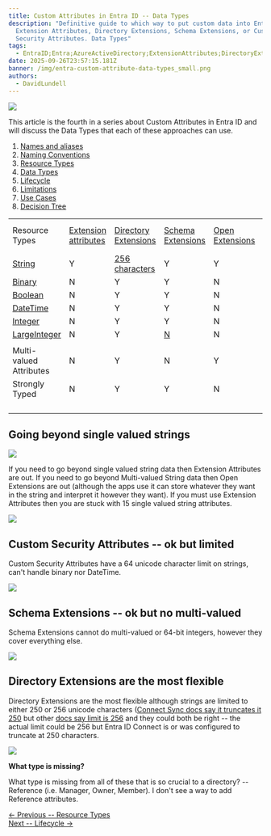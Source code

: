 ```yaml
---
title: Custom Attributes in Entra ID -- Data Types
description: "Definitive guide to which way to put custom data into Entra ID:
  Extension Attributes, Directory Extensions, Schema Extensions, or Custom
  Security Attributes. Data Types"
tags:
  - EntraID;Entra;AzureActiveDirectory;ExtensionAttributes;DirectoryExtensions;SchemaExtensions;CustomSecurityAttributes;
date: 2025-09-26T23:57:15.181Z
banner: /img/entra-custom-attribute-data-types_small.png
authors:
  - DavidLundell
---
```

![](/img/entra-custom-attribute-data-types_small.png)

This article is the fourth in a series about Custom Attributes in Entra ID and will discuss the Data Types that each of these approaches can use.

1. [Names and aliases](/blog/2025/09/custom-attributes-in-entra-id/#names-and-aliases)
2. [N﻿aming Conventions](/blog/2025/09/custom-attributes-in-entra-id-naming-conventions/)
3. [R﻿esource Types](/blog/2025/09/custom-attributes-in-entra-id-resource-types/)
4. [D﻿ata Types](/blog/2025/09/custom-attributes-in-entra-id-data-types/)
5. [L﻿ifecycle](/blog/2025/09/custom-attributes-in-entra-id-lifecycle/)
6. [L﻿imitations](/blog/2025/10/custom-attributes-in-entra-id-limitations/)
7. [U﻿se Cases](/blog/2025/10/custom-attributes-in-entra-id-use-cases/)
8. [Decision Tree](/blog/2025/10/custom-attributes-in-entra-id-decision-tree/)

|                                                                                                                        |                                                                                                                       |                                                                                                                                          |                                                                                                                                      |                                                                                                             |                                                                                                                        |
| ---------------------------------------------------------------------------------------------------------------------- | --------------------------------------------------------------------------------------------------------------------- | ---------------------------------------------------------------------------------------------------------------------------------------- | ------------------------------------------------------------------------------------------------------------------------------------ | ----------------------------------------------------------------------------------------------------------- | ---------------------------------------------------------------------------------------------------------------------- |
| Resource Types                                                                                                         | [Extension attributes](https://learn.microsoft.com/en-us/graph/extensibility-overview?tabs=http#extension-attributes) | [Directory Extensions](https://learn.microsoft.com/en-us/graph/extensibility-overview?tabs=http#directory-microsoft-entra-id-extensions) | [Schema Extensions](https://learn.microsoft.com/en-us/graph/extensibility-overview?tabs=http#schema-extensions)                      | [Open Extensions](https://learn.microsoft.com/en-us/graph/extensibility-overview?tabs=http#open-extensions) | [Custom Security Attributes](https://learn.microsoft.com/en-us/entra/fundamentals/custom-security-attributes-overview) |
| [String](https://learn.microsoft.com/en-us/graph/api/resources/extensionproperty?view=graph-rest-1.0#properties)       | Y                                                                                                                     | [256 characters](https://learn.microsoft.com/en-us/graph/api/resources/extensionproperty?view=graph-rest-1.0#properties)                 | Y                                                                                                                                    | Y                                                                                                           | 64 Characters                                                                                                          |
| [Binary](https://learn.microsoft.com/en-us/graph/api/resources/extensionproperty?view=graph-rest-1.0#properties)       | N                                                                                                                     | Y                                                                                                                                        | Y                                                                                                                                    | N                                                                                                           | N                                                                                                                      |
| [Boolean](https://learn.microsoft.com/en-us/graph/api/resources/extensionproperty?view=graph-rest-1.0#properties)      | N                                                                                                                     | Y                                                                                                                                        | Y                                                                                                                                    | N                                                                                                           | Y                                                                                                                      |
| [DateTime](https://learn.microsoft.com/en-us/graph/api/resources/extensionproperty?view=graph-rest-1.0#properties)     | N                                                                                                                     | Y                                                                                                                                        | Y                                                                                                                                    | N                                                                                                           | N                                                                                                                      |
| [Integer](https://learn.microsoft.com/en-us/graph/api/resources/extensionproperty?view=graph-rest-1.0#properties)      | N                                                                                                                     | Y                                                                                                                                        | Y                                                                                                                                    | N                                                                                                           | Y                                                                                                                      |
| [LargeInteger](https://learn.microsoft.com/en-us/graph/api/resources/extensionproperty?view=graph-rest-1.0#properties) | N                                                                                                                     | Y                                                                                                                                        | [N](https://learn.microsoft.com/en-us/graph/api/resources/extensionschemaproperty?view=graph-rest-1.0#supported-property-data-types) | N                                                                                                           | N                                                                                                                      |
|                                                                                                                        |                                                                                                                       |                                                                                                                                          |                                                                                                                                      |                                                                                                             |                                                                                                                        |
| Multi-valued Attributes                                                                                                | N                                                                                                                     | Y                                                                                                                                        | N                                                                                                                                    | Y                                                                                                           | Y                                                                                                                      |
| Strongly Typed                                                                                                         | N                                                                                                                     | Y                                                                                                                                        | Y                                                                                                                                    | N                                                                                                           | Y                                                                                                                      |
|                                                                                                                        |                                                                                                                       |                                                                                                                                          |                                                                                                                                      |                                                                                                             |                                                                                                                        |
|                                                                                                                        |                                                                                                                       |                                                                                                                                          |                                                                                                                                      |                                                                                                             |                                                                                                                        |
|                                                                                                                        |                                                                                                                       |                                                                                                                                          |                                                                                                                                      |                                                                                                             |                                                                                                                        |
|                                                                                                                        |                                                                                                                       |                                                                                                                                          |                                                                                                                                      |                                                                                                             |                                                                                                                        |

## G﻿oing beyond single valued strings

![](/img/extensionattributes_datatypes_small.png)

I﻿f you need to go beyond single valued string data then Extension Attributes are out. If you need to go beyond Multi-valued String data then Open Extensions are out (although the apps use it can store whatever they want in the string and interpret it however they want). If you must use Extension Attributes then you are stuck with 15 single valued string attributes.

![](/img/openextensions_datatypes_small.png)

## C﻿ustom Security Attributes -- ok but limited

C﻿ustom Security Attributes have a 64 unicode character limit on strings, can't handle binary nor DateTime.

![](/img/customsecurity_datatypes_small.png)

## S﻿chema Extensions -- ok but no multi-valued

S﻿chema Extensions cannot do multi-valued or 64-bit integers, however they cover everything else.

![](/img/schemaextensions_datatypes_small.png)

## D﻿irectory Extensions are the most flexible

D﻿irectory Extensions are the most flexible although strings are limited to either 250 or 256 unicode characters ([Connect Sync docs say it truncates it 250](https://learn.microsoft.com/en-us/entra/identity/hybrid/connect/how-to-connect-sync-feature-directory-extensions#:~:text=The%20maximum%20length%20is%20250%20characters.%20If%20an%20attribute%20value%20is%20longer%2C%20the%20sync%20engine%20truncates%20it.) but other [docs say limit is 256](https://learn.microsoft.com/en-us/graph/api/resources/extensionproperty?view=graph-rest-1.0#:~:text=256%20characters%20maximum) and they could both be right -- the actual limit could be 256 but Entra ID Connect is or was configured to truncate at 250 characters.

![](/img/directoryextensions_datatypes_small.png)

**W﻿hat type is missing?**

W﻿hat type is missing from all of these that is so crucial to a directory? -- Reference (i.e. Manager, Owner, Member). I don't see a way to add Reference attributes.

[<- Previous -- R﻿esource Types](/blog/2025/09/custom-attributes-in-entra-id-resource-types/)\
[Next -- L﻿ifecycle ->](/blog/2025/09/custom-attributes-in-entra-id-lifecycle/)